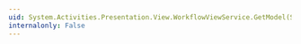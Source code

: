 ```yaml
---
uid: System.Activities.Presentation.View.WorkflowViewService.GetModel(System.Windows.DependencyObject)
internalonly: False
---
```

